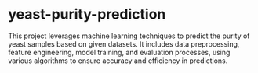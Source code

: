 # yeast-purity-prediction
This project leverages machine learning techniques to predict the purity of yeast samples based on given datasets. It includes data preprocessing, feature engineering, model training, and evaluation processes, using various algorithms to ensure accuracy and efficiency in predictions.
